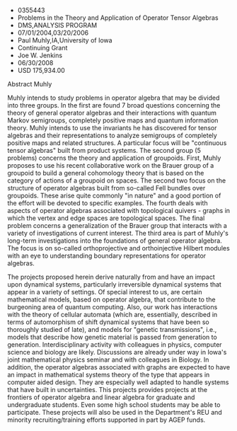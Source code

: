 
* 0355443
* Problems in the Theory and Application of Operator Tensor Algebras
* DMS,ANALYSIS PROGRAM
* 07/01/2004,03/20/2006
* Paul Muhly,IA,University of Iowa
* Continuing Grant
* Joe W. Jenkins
* 06/30/2008
* USD 175,934.00

Abstract Muhly

Muhly intends to study problems in operator algebra that may be divided into
three groups. In the first are found 7 broad questions concerning the theory of
general operator algebras and their interactions with quantum Markov semigroups,
completely positive maps and quantum information theory. Muhly intends to use
the invariants he has discovered for tensor algebras and their representations
to analyze semigroups of completely positive maps and related structures. A
particular focus will be "continuous tensor algebras" built from product
systems. The second group (5 problems) concerns the theory and application of
groupoids. First, Muhly proposes to use his recent collaborative work on the
Brauer group of a groupoid to build a general cohomology theory that is based on
the category of actions of a groupoid on spaces. The second two focus on the
structure of operator algebras built from so-called Fell bundles over groupoids.
These arise quite commonly "in nature" and a good portion of the effort will be
devoted to specific examples. The fourth deals with aspects of operator algebras
associated with topological quivers - graphs in which the vertex and edge spaces
are topological spaces. The final problem concerns a generalization of the
Brauer group that interacts with a variety of investigations of current
interest. The third area is part of Muhly's long-term investigations into the
foundations of general operator algebra. The focus is on so-called
orthoprojective and orthoinjective Hilbert modules with an eye to understanding
boundary representations for operator algebras.

The projects proposed herein derive naturally from and have an impact upon
dynamical systems, particularly irreversible dynamical systems that appear in a
variety of settings. Of special interest to us, are certain mathematical models,
based on operator algebra, that contribute to the burgeoning area of quantum
computing. Also, our work has interactions with the theory of cellular automata
(which are, essentially, described in terms of automorphism of shift dynamical
systems that have been so thoroughly studied of late), and models for "genetic
transmissions", i.e., models that describe how genetic material is passed from
generation to generation. Interdisciplinary activity with colleagues in physics,
computer science and biology are likely. Discussions are already under way in
Iowa's joint mathematical physics seminar and with colleagues in Biology. In
addition, the operator algebras associated with graphs are expected to have an
impact in mathematical systems theory of the type that appears in computer aided
design. They are especially well adapted to handle systems that have built in
uncertainties. This projects provides projects at the frontiers of operator
algebra and linear algebra for graduate and undergraduate students. Even some
high school students may be able to participate. These projects will also be
used in the Department's REU and minority recruiting/training efforts supported
in part by AGEP funds.
